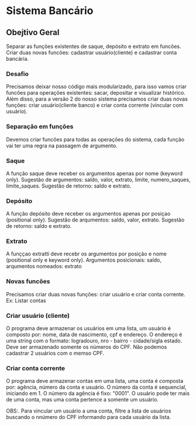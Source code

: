# Sistema Bancário

## Obejtivo Geral

Separar as funções existentes de saque, depósito e extrato em funcões. Criar duas novas funcões: cadastrar usuário(cliente) e cadastrar conta bancária.


### Desafio

Precisamos deixar nosso código mais modularizado, para isso vamos criar funcões para operações existentes: sacar, depositar e visualizar histórico. Além disso, para a versão 2 do nosso sistema precisamos criar duas novas funções: criar usuário(cliente banco) e criar conta corrente (vincular com usuário).

### Separação em funções

Devemos criar funcões para todas as operações do sistema, cada função vai ter uma regra na passagem de argumento. 

### Saque

A função saque deve receber os argumentos apenas por nome (keyword only). Sugestão de argumentos: saldo, valor, extrato, limite, numero_saques, limite_saques. Sugestão de retorno: saldo e extrato.

### Depósito

A função depósito deve receber os argumentos apenas por posiçao (positional only). Sugestão de arqumentos: saldo, valor, extrato. Sugestão de retorno: saldo e extrato.

### Extrato

A funççao extratti deve recebr os argumentos por posição e nome (positional only e keyword only). Argumentos posicionais: saldo, arqumentos nomeados: extrato

### Novas funcões

Precisamos criar duas novas funções: criar usuário e criar conta corrente. Ex: Listar contas

### Criar usuário (cliente)

O programa deve armazenar os usuários em uma lista, um usuário é composto por: nome, data de nascimento, cpf e endereço. O endereço é uma string com o formato: logradouro, nro - bairro - cidade/sigla estado. Deve ser armazenado somente os números do CPF. Não podemos cadastrar 2 usuários com o memso CPF.

### Criar conta corrente

O programa deve armazenar contas em uma lista, uma conta é composta por: agência, número da conta e usuário. O número da conta é sequencial, iniciando em 1. O número da agência é fixo: "0001". O usuário pode ter mais de uma conta, mas uma conta pertence a somente um usuário.

OBS:. Para vincular um usuário a uma conta, filtre a lista de usuários buscando o nnúmero do CPF informando para cada usuário da lista.
